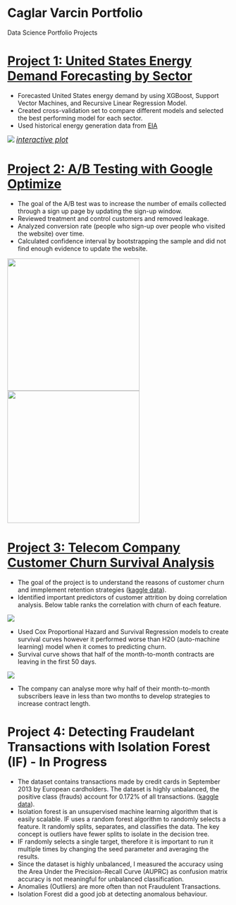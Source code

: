 # Caglar Varcin Portfolio
Data Science Portfolio Projects

# [Project 1: United States Energy Demand Forecasting by Sector](https://github.com/Varcin/Business-Problems/tree/master/054_energy_forecast_xgboost)
* Forecasted United States energy demand by using XGBoost, Support Vector Machines, and Recursive Linear Regression Model. 
* Created cross-validation set to compare different models and selected the best performing model for each sector.  
* Used historical energy generation data from [EIA](https://www.eia.gov/electricity/data/browser/)

![](https://varcin.github.io/Portfolio/images/energy_forecast.png)
<span style="font-size:1.2em;">*[interactive plot](https://varcin.github.io/Portfolio/images/energy_forecast.html)*</span>

# [Project 2: A/B Testing with Google Optimize](https://github.com/Varcin/Business-Problems/tree/master/024_ab_testing_for_website_optimization)
* The goal of the A/B test was to increase the number of emails collected through a sign up page by updating the sign-up window. 
* Reviewed treatment and control customers and removed leakage.
* Analyzed conversion rate (people who sign-up over people who visited the website) over time. 
* Calculated confidence interval by bootstrapping the sample and did not find enough evidence to update the website. 

<p float="left">
  <img src="https://varcin.github.io/Portfolio/images/ab_test_conversion_overtime.png"  width="300" />
  <img src="https://varcin.github.io/Portfolio/images/ab_test_conversion_bootstrap.png"  width="300" />
</p>

<!--- ![](https://varcin.github.io/Portfolio/images/ab_test_conversion_bootstrap.png) --->

# [Project 3: Telecom Company Customer Churn Survival Analysis](https://github.com/Varcin/Business-Problems/tree/master/014_customer_churn_survival_h2o)
* The goal of the project is to understand the reasons of customer churn and immplement retention strategies ([kaggle data](https://www.kaggle.com/datasets/blastchar/telco-customer-churn)). 
* Identified important predictors of customer attrition by doing correlation analysis. Below table ranks the correlation with churn of each feature. 
<!--- <img src="https://varcin.github.io/Portfolio/images/corr_funel_1.png" width="600"> --->

![](https://varcin.github.io/Portfolio/images/corr_funel_1.png)

* Used Cox Proportional Hazard and Survival Regression models to create survival curves however it performed worse than H2O (auto-machine learning) model when it comes to predicting churn. 
* Survival curve shows that half of the month-to-month contracts are leaving in the first 50 days. 

![](https://varcin.github.io/Portfolio/images/014_churn_survical_fit.png)

* The company can analyse more why half of their month-to-month subscribers leave in less than two months to develop strategies to increase contract length. 

# Project 4: Detecting Fraudelant Transactions with Isolation Forest (IF) - In Progress
* The dataset contains transactions made by credit cards in September 2013 by European cardholders. The dataset is highly unbalanced, the positive class (frauds) account for 0.172% of all transactions. ([kaggle data](https://www.kaggle.com/datasets/mlg-ulb/creditcardfraud)). 
* Isolation forest is an unsupervised machine learning algorithm that is easily scalable. IF uses a random forest algorithm to randomly selects a feature. It randomly splits, separates, and classifies the data. The key concept is outliers have fewer splits to isolate in the decision tree. 
* IF randomly selects a single target, therefore it is important to run it multiple times by changing the seed parameter and averaging the results. 
* Since the dataset is highly unbalanced, I measured the accuracy using the Area Under the Precision-Recall Curve (AUPRC) as confusion matrix accuracy is not meaningful for unbalanced classification. 
* Anomalies (Outliers) are more often than not Fraudulent Transactions. 
* Isolation Forest did a good job at detecting anomalous behaviour. 
